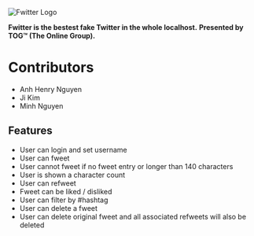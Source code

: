 ![Fwitter Logo](https://fake-twitter.netlify.app/img/fwitter-logo.png)

**Fwitter is the bestest fake Twitter in the whole localhost.**
**Presented by TOG™ (The Online Group).**

# Contributors

* Anh Henry Nguyen
* Ji Kim
* Minh Nguyen



## Features

- User can login and set username
- User can fweet
- User cannot fweet if no fweet entry or longer than 140 characters
- User is shown a character count
- User can refweet
- Fweet can be liked / disliked
- User can filter by #hashtag
- User can delete a fweet
- User can delete original fweet and all associated refweets will also be deleted